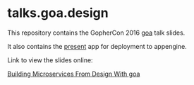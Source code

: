 # talks.goa.design

This repository contains the GopherCon 2016 [goa](https://goa.design) talk slides.

It also contains the [present](https://godoc.org/golang.org/x/tools/present) app for deployment to
appengine.

Link to view the slides online:

[Building Microservices From Design With goa](http://talks.goa.design/slides/gophercon2016/goa.slide#2)
